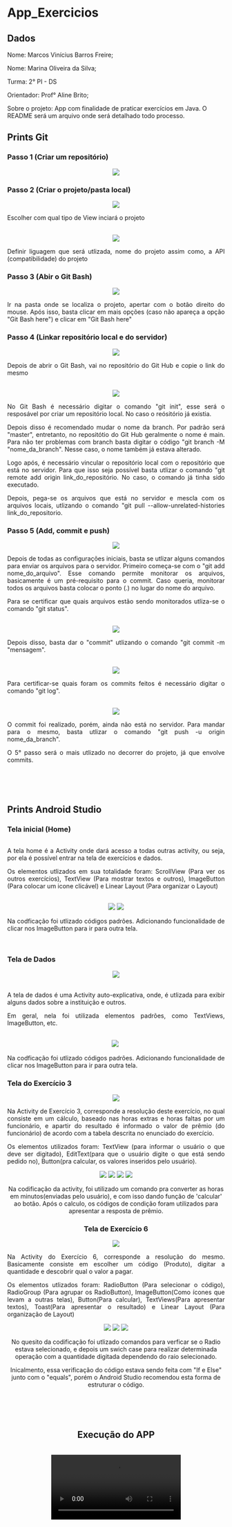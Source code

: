 # App_Exercicios

## Dados

<p> Nome: Marcos Vinícius Barros Freire; </p>
<p> Nome: Marina Oliveira da Silva; </p>
<p> Turma: 2° PI - DS </p>
<p> Orientador: Prof° Aline Brito; </p>
<p> Sobre o projeto: App com finalidade de praticar exercícios em Java. O README será um arquivo onde será detalhado todo processo. </p>


## Prints Git

### Passo 1 (Criar um repositório)
<div align="center">
  <img src="img/Criar_repositorio.png">
</div>

### Passo 2 (Criar o projeto/pasta local)
<div align="center">
  <img src="img/Criar_projeto_AS.png">
  <br>
  <div align="justify">
    <p> Escolher com qual tipo de View inciará o projeto </p>
  </div>
  <br>
  <img src="img/Configurando_projeto.png">
  <br>
  <div align="justify">
    <p> Definir liguagem que será utlizada, nome do projeto assim como, a API (compatibilidade) do projeto </p>
  </div>
</div>

### Passo 3 (Abir o Git Bash)
<div align="center">
  <img src="img/Git_bash.png">
  <br>
  <div align="justify">
    <p> Ir na pasta onde se localiza o projeto, apertar com o botão direito do mouse. Após isso, basta clicar em mais opções (caso não apareça a opção "Git Bash here") e clicar em "Git Bash here"</p>
  </div>
</div>

### Passo 4 (Linkar repositório local e do servidor)
<div align="center">
  <img src="img/Copiar_Link.png">
  <br>
  <div align="justify">
    <p> Depois de abrir o Git Bash, vai no repositório do Git Hub e copie o link do mesmo </p>
  </div>
  <br>
  <img src="img/Comandos_iniciais.png">
  <br>
  <div align="justify">
    <p> No Git Bash é necessário digitar o comando "git init",  esse será o resposável por criar um repositório local. No  caso o reósitório já existia.</p>
    <p> Depois disso é recomendado mudar o nome da branch. Por  padrão será "master", entretanto, no repositótio do Git Hub  geralmente o nome é main. Para não ter problemas com branch  basta digitar o código "git branch -M "nome_da_branch".  Nesse caso, o nome também já estava alterado. </p>
    <p> Logo após, é necessário vincular o repositório local  com o repositório que está no servidor. Para que isso seja   possível basta utlizar o comando "git remote add origin   link_do_repositório. No caso, o comando já tinha sido   executado. </p>
    <p> Depois, pega-se os arquivos que está no servidor e  mescla com os arquivos locais, utlizando o comando "git  pull --allow-unrelated-histories link_do_repositorio. </p>
  </div>
</div>

### Passo 5 (Add, commit e push)

<div align="center">
  <img src="img/Comando_add.png">
  <br>
  <div align="justify">
    <p> Depois de todas as configurações iniciais, basta se   utlizar alguns comandos para enviar os arquivos para o  servidor. Primeiro começa-se com o "git add  nome_do_arquivo". Esse comando permite monitorar os  arquivos, basicamente é um pré-requisito para o commit.  Caso queria, monitorar todos os arquivos basta colocar o   ponto (.) no lugar do nome do arquivo.</p>
    <p> Para se certificar que quais arquivos estão sendo   monitorados utliza-se o comando "git status". </p>
  </div>
  <br>
  <img src="img/comando_commit.png">
  <div align="justify">
    <p> Depois disso, basta dar o "commit" utlizando o comando  "git commit -m "mensagem". </p>
  </div>
  <br>
  <img src="img/comando_commit2.png">
  <br>
  <div align="justify">
    <p> Para certificar-se quais foram os commits feitos é  necessário digitar o comando "git log". </p>
  </div>
  <br>
  <img src="img/comando_enviar.png">
  <br>
  <div align="justify">
    <p> O commit foi realizado, porém, ainda não está no  servidor. Para mandar para o mesmo, basta utlizar o comando  "git push -u origin nome_da_branch".</p>
    <p> O 5° passo será o mais utlizado no decorrer do projeto,   já que envolve commits. </p>
  </div>
</div>

<br><br><br>

## Prints Android Studio

### Tela inicial (Home)
<div align="center">
  <img scr="img/tela_home.png">
  <br>
  <div align="justify">
    <p>A tela home é a Activity onde dará acesso a todas outras   activity, ou seja, por ela é possível entrar na tela de   exercícios e dados.</p>
    <p>Os elementos utlizados em sua totalidade foram:  ScrollView (Para ver os outros exercícios), TextView (Para   mostrar textos e outros), ImageButton (Para colocar um  icone clicável) e Linear Layout (Para organizar o Layout)</p>
  </div>
  <br>
  <img src="img/cod_home.png">
  <img src="img/cod_home2.png">
  </br>
  <div align="justify">
    <p>Na codficação foi utlizado códigos padrões. Adicionando funcionalidade de clicar nos ImageButton para ir para outra tela.<p>
  </div>  
</div>
<br>

### Tela de Dados

<div align="center">
  <img src="img/tela_dados.png">
  <br>
  <br>
  <div align="justify">
    <p>A tela de dados é uma Activity auto-explicativa, onde, é utlizada para exibir alguns dados sobre a instituição e outros.</p>
    <p>Em geral, nela foi utilizada elementos padrões, como TextViews, ImageButton, etc.</p>
  </div>
  </br>
  <img src="img/cod_dados.png">

  <img scr="img/cod_dados2.png">
  <div align="justify">
    <p>Na codficação foi utlizado códigos padrões. Adicionando funcionalidade de clicar nos ImageButton para ir para outra tela.<p>
  </div> 
</div>

### Tela do Exercício 3
<div align="center">
<img src="img/tela_exe3.png">
<br>
<div align="justify">
  <p>Na Activity de Exercício 3, corresponde a resolução deste exercício, no qual consiste em um cálculo, baseado nas horas extras e horas faltas por um funcionário, e apartir do resultado é informado o valor de prêmio (do funcionário) de acordo com a tabela descrita no enunciado do exercício.</p>
  <p>Os elementos utilizados foram: TextView (para informar o usuário o que deve ser digitado), EditText(para que o usuário digite o que está sendo pedido no), Button(pra calcular, os valores inseridos pelo usuário).</p>
</div>

<img src="img/cod_exe3.0.png">

<img src="img/cod_exe3.1.png">

<img src="img/cod_exe3.2.png">

<img src="img/cod_exe3.3.png">
<br>
<p>Na codificação da activity, foi utilizado um comando pra converter as horas em minutos(enviadas pelo usuário), e com isso dando função de 'calcular' ao botão. Após o calculo, os códigos de condição foram utilizados para apresentar a resposta de prêmio. </p>

### Tela de Exercício 6

<div align="center">
  <img src="img/tela_exe6.png">
  <br>
  <div align="justify">
    <p>Na Activity do Exercício 6, corresponde a resolução do mesmo. Basicamente consiste em escolher um código (Produto), digitar a quantidade e descobrir qual o valor a pagar.</p>
    <p>Os elementos utlizados foram: RadioButton (Para selecionar o código), RadioGroup (Para agrupar os RadioButton), ImageButton(Como ícones que levam a outras telas), Button(Para calcular), TextViews(Para apresentar textos), Toast(Para apresentar o resultado) e Linear Layout (Para organização de Layout)</p>
  </div

  <img src="img/cod_exe6.0.png">

  <img src="img/cod_exe6.1.png">

  <img src="img/cod_exe6.2.png">

  <img src="img/cod_exe6.3.png">
  <br>
  <p>No quesito da codificação foi utlizado comandos para verficar se o Radio estava selecionado, e depois um swich case para realizar determinada operação com a quantidade digitada dependendo do raio selecionado.<p>
  <p>Inicalmento, essa verificação do código estava sendo feita com "If e Else" junto com o "equals", porém o Android Studio recomendou esta forma de estruturar o código.</p>
</div>

<br><br><br>

## Execução do APP
<br>
<div align="center">
  <video src="https://github.com/Marcoss-Freire/App_Exercicios/assets/128001916/9d29733e-5c92-46e2-8d91-78aafa8afead"></video>
</div>


